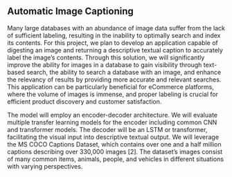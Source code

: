 ## Automatic Image Captioning


Many large databases with an abundance of image data suffer from the lack of sufficient labeling, resulting in the inability to optimally search and index its contents. For this project, we plan to develop an application capable of digesting an image and returning a descriptive textual caption to accurately label the image’s contents. Through this solution, we will significantly improve the ability for images in a database to gain visibility through text-based search, the ability to search a database with an image, and enhance the relevancy of results by providing more accurate and relevant searches. This application can be particularly beneficial for eCommerce platforms, where the volume of images is immense, and proper labeling is crucial for efficient product discovery and customer satisfaction.

The model will employ an encoder-decoder architecture. We will evaluate multiple transfer learning models for the encoder including common CNN and transformer models. The decoder will be an LSTM or transformer, facilitating the visual input into descriptive textual output. We will leverage the MS COCO Captions Dataset, which contains over one and a half million captions describing over 330,000 images [2]. The dataset’s images consist of many common items, animals, people, and vehicles in different situations with varying perspectives.
